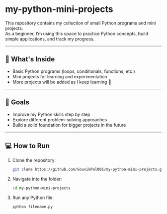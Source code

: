 # my-python-mini-projects

This repository contains my collection of small Python programs and mini projects.  
As a beginner, I’m using this space to practice Python concepts, build simple applications, and track my progress.

---

## 📂 What's Inside

- Basic Python programs (loops, conditionals, functions, etc.)
- Mini projects for learning and experimentation
- More projects will be added as I keep learning 🚀

---

## 🎯 Goals

- Improve my Python skills step by step
- Explore different problem-solving approaches
- Build a solid foundation for bigger projects in the future

---

## 💻 How to Run

1. Clone the repository:

   ```bash
   git clone https://github.com/SouvikPal001/my-python-mini-projects.git

   ```

2. Navigate into the folder:

   ```bash
   cd my-python-mini-projects

   ```

3. Run any Python file:

   ```bash
   python filename.py

   ```
